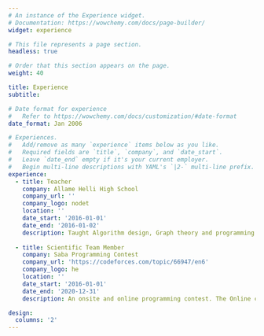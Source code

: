 ```yaml
---
# An instance of the Experience widget.
# Documentation: https://wowchemy.com/docs/page-builder/
widget: experience

# This file represents a page section.
headless: true

# Order that this section appears on the page.
weight: 40

title: Experience
subtitle:

# Date format for experience
#   Refer to https://wowchemy.com/docs/customization/#date-format
date_format: Jan 2006

# Experiences.
#   Add/remove as many `experience` items below as you like.
#   Required fields are `title`, `company`, and `date_start`.
#   Leave `date_end` empty if it's your current employer.
#   Begin multi-line descriptions with YAML's `|2-` multi-line prefix.
experience:
  - title: Teacher
    company: Allame Helli High School
    company_url: ''
    company_logo: nodet
    location: ''
    date_start: '2016-01-01'
    date_end: '2016-01-02'
    description: Taught Algorithm design, Graph theory and programming.
        
  - title: Scientific Team Member
    company: Saba Programming Contest
    company_url: 'https://codeforces.com/topic/66947/en6'
    company_logo: he
    location: ''
    date_start: '2016-01-01'
    date_end: '2020-12-31'
    description: An onsite and online programming contest. The Online contest was held at HackerEarth.

design:
  columns: '2'
---
```

